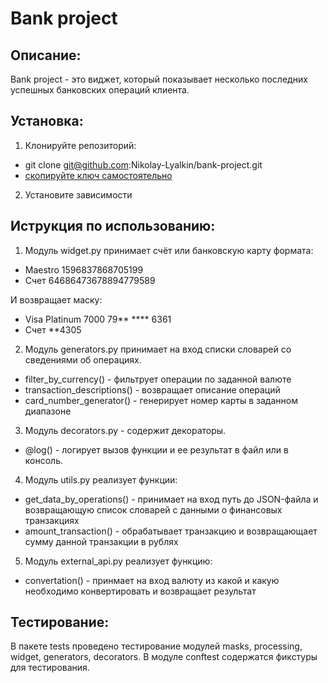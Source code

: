 # Bank project

## Описание:
Bank project - это виджет, который показывает несколько последних успешных банковских операций клиента.

## Установка:
1. Клонируйте репозиторий:
- git clone git@github.com:Nikolay-Lyalkin/bank-project.git
- [скопируйте ключ самостоятельно](https://github.com/Nikolay-Lyalkin/bank-project)
2. Установите зависимости

## Иструкция по использованию:
1. Модуль widget.py принимает счёт или банковскую карту формата:
  - Maestro 1596837868705199
  - Счет 64686473678894779589

  И возвращает маску:
  - Visa Platinum 7000 79** **** 6361
  - Счет **4305
2. Модуль generators.py принимает на вход списки словарей со сведениями об операциях.
  - filter_by_currency() - фильтрует операции по заданной валюте
  - transaction_descriptions() - возвращает описание операций
  - card_number_generator() - генерирует номер карты в заданном диапазоне
3. Модуль decorators.py - содержит декораторы.
- @log() - логирует вызов функции и ее результат в файл или в консоль.
4. Модуль utils.py реализует функции:
- get_data_by_operations() - принимает на вход путь до JSON-файла и возвращающую список словарей с данными о финансовых транзакциях
- amount_transaction() - обрабатывает транзакцию и возвращающает сумму данной транзакции в рублях
5. Модуль external_api.py реализует функцию:
- convertation() - принмает на вход валюту из какой и какую необходимо конвертировать и возвращает результат
## Тестирование:
В пакете tests проведено тестирование модулей masks, processing, widget, generators, decorators.
В модуле conftest содержатся фикстуры для тестирования.

